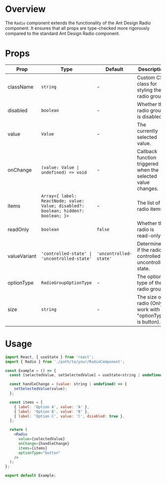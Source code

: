# Overview

The `Radio` component extends the functionality of the Ant Design Radio component. It ensures that all props are type-checked more rigorously compared to the standard Ant Design Radio component.

# Props

| Prop         | Type                                                                               | Default                | Description                                                  |
| ------------ | ---------------------------------------------------------------------------------- | ---------------------- | ------------------------------------------------------------ |
| className    | `string`                                                                           | -                      | Custom CSS class for styling the radio group.                |
| disabled     | `boolean`                                                                          | -                      | Whether the radio group is disabled.                         |
| value        | `Value`                                                                            | -                      | The currently selected value.                                |
| onChange     | `(value: Value \| undefined) => void`                                              | -                      | Callback function triggered when the selected value changes. |
| items        | `Array<{ label: ReactNode; value: Value; disabled?: boolean; hidden?: boolean; }>` | -                      | The list of radio items.                                     |
| readOnly     | `boolean`                                                                          | `false`                | Whether the radio is read-only.                              |
| valueVariant | `'controlled-state' \| 'uncontrolled-state'`                                       | `'uncontrolled-state'` | Determines if the radio is controlled or uncontrolled state. |
| optionType   | `RadioGroupOptionType`                                                             | -                      | The option type of the radio group.                          |
| size         | `string`                                                                           | -                      | The size of radio (Only work with "optionType" is button).   |

# Usage

```jsx
import React, { useState } from 'react';
import { Radio } from './path/to/your/RadioComponent';

const Example = () => {
  const [selectedValue, setSelectedValue] = useState<string | undefined>(undefined);

  const handleChange = (value: string | undefined) => {
    setSelectedValue(value);
  };

  const items = [
    { label: 'Option A', value: 'A' },
    { label: 'Option B', value: 'B' },
    { label: 'Option C', value: 'C', disabled: true },
  ];

  return (
    <Radio
      value={selectedValue}
      onChange={handleChange}
      items={items}
      optionType="button"
    />
  );
};

export default Example;
```
